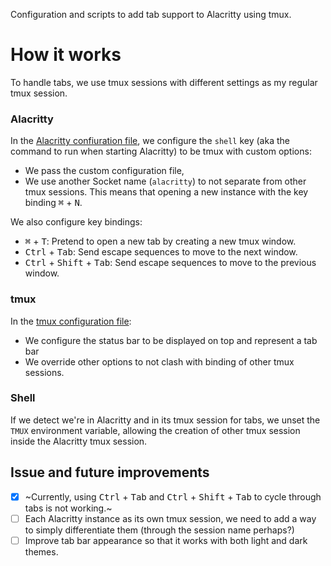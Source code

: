 Configuration and scripts to add tab support to Alacritty using tmux.

# How it works
To handle tabs, we use tmux sessions with different settings as my regular tmux session.

### Alacritty
In the [Alacritty confiuration file](../config.yml), we configure the `shell` key (aka the command to run when starting Alacritty) to be tmux with custom options:
- We pass the custom configuration file,
- We use another Socket name (`alacritty`) to not separate from other tmux sessions.
This means that opening a new instance with the key binding <kbd>⌘</kbd> + <kbd>N</kbd>.

We also configure key bindings:
- <kbd>⌘</kbd> + <kbd>T</kbd>: Pretend to open a new tab by creating a new tmux window.
- <kbd>Ctrl</kbd> + <kbd>Tab</kbd>: Send escape sequences to move to the next window.
- <kbd>Ctrl</kbd> + <kbd>Shift</kbd> + <kbd>Tab</kbd>: Send escape sequences to move to the previous window.

### tmux
In the [tmux configuration file](./tmux-tabs.conf):
- We configure the status bar to be displayed on top and represent a tab bar
- We override other options to not clash with binding of other tmux sessions.

### Shell
If we detect we're in Alacritty and in its tmux session for tabs, we unset the `TMUX` environment variable, allowing the creation of other tmux session inside the Alacritty tmux session.

## Issue and future improvements
- [x] ~Currently, using <kbd>Ctrl</kbd> + <kbd>Tab</kbd> and <kbd>Ctrl</kbd> + <kbd>Shift</kbd> + <kbd>Tab</kbd> to cycle through tabs is not working.~
- [ ] Each Alacritty instance as its own tmux session, we need to add a way to simply differentiate them (through the session name perhaps?)
- [ ] Improve tab bar appearance so that it works with both light and dark themes.
